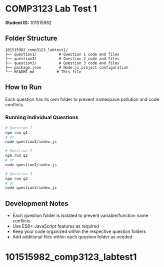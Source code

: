 # COMP3123 Lab Test 1

**Student ID:** 101515982

## Folder Structure

```
101515982_comp3123_labtest1/
├── question1/          # Question 1 code and files
├── question2/          # Question 2 code and files
├── question3/          # Question 3 code and files
├── package.json        # Node.js project configuration
└── README.md          # This file
```

## How to Run

Each question has its own folder to prevent namespace pollution and code conflicts.

### Running Individual Questions

```bash
# Question 1
npm run q1
# or
node question1/index.js

# Question 2
npm run q2
# or
node question2/index.js

# Question 3
npm run q3
# or
node question3/index.js
```

## Development Notes

- Each question folder is isolated to prevent variable/function name conflicts
- Use ES6+ JavaScript features as required
- Keep your code organized within the respective question folders
- Add additional files within each question folder as needed
# 101515982_comp3123_labtest1
